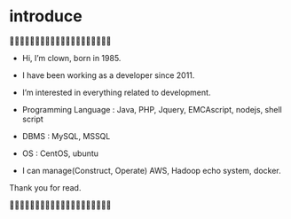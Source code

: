 # introduce
👋👋👋👋👋👋👋👋👋👋👋👋👋👋👋👋👋👋👋👋

- Hi, I’m clown, born in 1985. 
- I have been working as a developer since 2011.

- I’m interested in everything related to development.

- Programming Language : Java, PHP, Jquery, EMCAscript, nodejs, shell script
- DBMS : MySQL, MSSQL
- OS : CentOS, ubuntu

- I can manage(Construct, Operate) AWS, Hadoop echo system, docker.

Thank you for read.

👋👋👋👋👋👋👋👋👋👋👋👋👋👋👋👋👋👋👋👋

